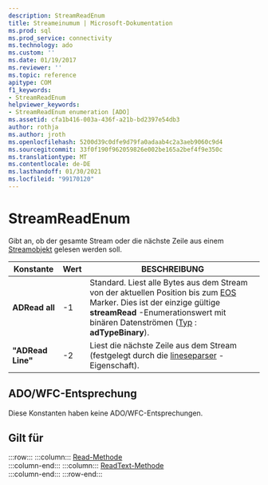 ```yaml
---
description: StreamReadEnum
title: Streameinumum | Microsoft-Dokumentation
ms.prod: sql
ms.prod_service: connectivity
ms.technology: ado
ms.custom: ''
ms.date: 01/19/2017
ms.reviewer: ''
ms.topic: reference
apitype: COM
f1_keywords:
- StreamReadEnum
helpviewer_keywords:
- StreamReadEnum enumeration [ADO]
ms.assetid: cfa1b416-003a-436f-a21b-bd2397e54db3
author: rothja
ms.author: jroth
ms.openlocfilehash: 5200d39c0dfe9d79fa0adaab4c2a3aeb9060c9d4
ms.sourcegitcommit: 33f0f190f962059826e002be165a2bef4f9e350c
ms.translationtype: MT
ms.contentlocale: de-DE
ms.lasthandoff: 01/30/2021
ms.locfileid: "99170120"
---
```

# <a name="streamreadenum"></a>StreamReadEnum
Gibt an, ob der gesamte Stream oder die nächste Zeile aus einem [Streamobjekt](./stream-object-ado.md) gelesen werden soll.  
  
|Konstante|Wert|BESCHREIBUNG|  
|--------------|-----------|-----------------|  
|**ADRead all**|-1|Standard. Liest alle Bytes aus dem Stream von der aktuellen Position bis zum [EOS](./eos-property.md) Marker. Dies ist der einzige gültige **streamRead** -Enumerationswert mit binären Datenströmen ([Typ](./type-property-ado-stream.md) : **adTypeBinary**).|  
|**"ADRead Line"**|-2|Liest die nächste Zeile aus dem Stream (festgelegt durch die [lineseparser](./lineseparator-property-ado.md) -Eigenschaft).|  
  
## <a name="adowfc-equivalent"></a>ADO/WFC-Entsprechung  
 Diese Konstanten haben keine ADO/WFC-Entsprechungen.  
  
## <a name="applies-to"></a>Gilt für  

:::row:::
    :::column:::
        [Read-Methode](./read-method.md)  
    :::column-end:::
    :::column:::
        [ReadText-Methode](./readtext-method.md)  
    :::column-end:::
:::row-end:::